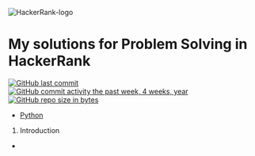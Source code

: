 ![HackerRank-logo](https://user-images.githubusercontent.com/88099484/160183054-1df8a1be-aa9e-49af-9e65-43c9af5392cf.png)
# My solutions for Problem Solving in HackerRank

[![GitHub last commit](https://img.shields.io/github/last-commit/valenprofitos/HackerRankPractice.svg)](https://github.com/valenprofitos/HackerRankPractice) 
[![GitHub commit activity the past week, 4 weeks, year](https://img.shields.io/github/commit-activity/y/valenprofitos/HackerRankPractice.svg)](https://github.com/valenprofitos/HackerRankPractice)
[![GitHub repo size in bytes](https://img.shields.io/github/repo-size/valenprofitos/HackerRankPractice.svg)](https://github.com/valenprofitos/HackerRankPractice) 

- <a href=https://github.com/ValenProfitos/HackerRankPractice/tree/main/Python>Python</a><br>
 01. Introduction
  - 
